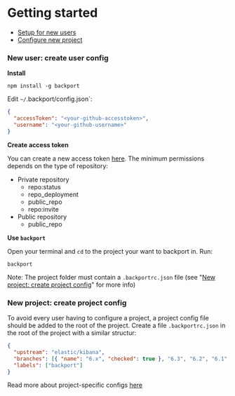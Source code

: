 # Getting started

* [Setup for new users](#new-user-create-user-config)
* [Configure new project](#new-project-create-project-config)

### New user: create user config

**Install**

```
npm install -g backport
```

Edit `~/`.backport/config.json`:

```json
{
  "accessToken": "<your-github-accesstoken>",
  "username": "<your-github-username>"
}
```

**Create access token**

You can create a new access token [here](https://github.com/settings/tokens/new). The minimum permissions depends on the type of repository:

* Private repository
  * repo:status
  * repo_deployment
  * public_repo
  * repo:invite
* Public repository
  * public_repo

**Use `backport`**

Open your terminal and `cd` to the project your want to backport in. Run:

```
backport
```

Note: The project folder must contain a `.backportrc.json` file (see "[New project: create project config](#new-project-create-project-config)" for more info)

### New project: create project config

To avoid every user having to configure a project, a project config file should be added to the root of the project.
Create a file `.backportrc.json` in the root of the project with a similar structur:

```json
{
  "upstream": "elastic/kibana",
  "branches": [{ "name": "6.x", "checked": true }, "6.3", "6.2", "6.1", "6.0"],
  "labels": ["backport"]
}
```

Read more about project-specific configs [here](https://github.com/sqren/backport/blob/master/docs/configuration.md#project-specific-configuration)
